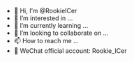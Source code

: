 - 👋 Hi, I’m @RookieICer
- 👀 I’m interested in ...
- 🌱 I’m currently learning ...
- 💞️ I’m looking to collaborate on ...
- 📫 How to reach me ...
- 🌼 WeChat official account: Rookie_ICer

<!---
RookieICer/RookieICer is a ✨ special ✨ repository because its `README.md` (this file) appears on your GitHub profile.
You can click the Preview link to take a look at your changes.
--->

